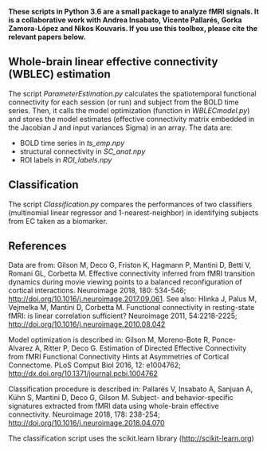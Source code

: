 **These scripts in Python 3.6 are a small package to analyze fMRI signals. It is a collaborative work with Andrea Insabato, Vicente Pallarés, Gorka Zamora-López and Nikos Kouvaris. If you use this toolbox, please cite the relevant papers below.**

## Whole-brain linear effective connectivity (WBLEC) estimation 

The script *ParameterEstimation.py* calculates the spatiotemporal functional connectivity for each session (or run) and subject from the BOLD time series. Then, it calls the model optimization (function in *WBLECmodel.py*) and stores the model estimates (effective connectivity matrix embedded in the Jacobian J and input variances Sigma) in an array.
The data are:
- BOLD time series in *ts_emp.npy*
- structural connectivity in *SC_anat.npy*
- ROI labels in *ROI_labels.npy*

## Classification

The script *Classification.py* compares the performances of two classifiers (multinomial linear regressor and 1-nearest-neighbor) in identifying subjects from EC taken as a biomarker.

## References

Data are from: Gilson M, Deco G, Friston K, Hagmann P, Mantini D, Betti V, Romani GL, Corbetta M. Effective connectivity inferred from fMRI transition dynamics during movie viewing points to a balanced reconfiguration of cortical interactions. 
Neuroimage 2018, 180: 534-546; http://doi.org/10.1016/j.neuroimage.2017.09.061.
See also: Hlinka J, Palus M, Vejmelka M, Mantini D, Corbetta M. Functional connectivity in resting-state fMRI: is linear correlation sufficient? Neuroimage 2011, 54:2218-2225; http://doi.org/10.1016/j.neuroimage.2010.08.042

Model optimization is described in: Gilson M, Moreno-Bote R, Ponce-Alvarez A, Ritter P, Deco G. Estimation of Directed Effective Connectivity from fMRI Functional Connectivity Hints at Asymmetries of Cortical Connectome. PLoS Comput Biol 2016, 12: e1004762; http://dx.doi.org/10.1371/journal.pcbi.1004762

Classification procedure is described in: Pallarés V, Insabato A, Sanjuan A, Kühn S, Mantini D, Deco G, Gilson M. Subject- and behavior-specific signatures extracted from fMRI data using whole-brain effective connectivity. Neuroimage 2018, 178: 238-254; http://doi.org/10.1016/j.neuroimage.2018.04.070

The classification script uses the scikit.learn library (http://scikit-learn.org)

